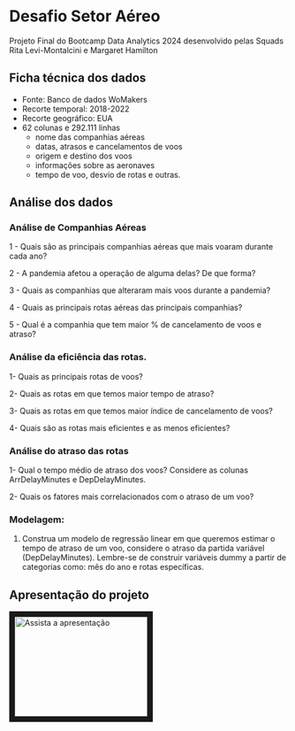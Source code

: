 # Desafio Setor Aéreo
Projeto Final do Bootcamp Data Analytics 2024 desenvolvido pelas Squads Rita Levi-Montalcini e Margaret Hamilton

## Ficha técnica dos dados
- Fonte: Banco de dados WoMakers
- Recorte temporal: 2018-2022
- Recorte geográfico: EUA
- 62 colunas e 292.111 linhas
  - nome das companhias aéreas
  - datas, atrasos e cancelamentos de voos
  - origem e destino dos voos
  - informações sobre as aeronaves
  - tempo de voo, desvio de rotas e outras.

## Análise dos dados

### Análise de Companhias Aéreas

1 - Quais são as principais companhias aéreas que mais voaram durante cada ano? 

2 - A pandemia afetou a operação de alguma delas? De que forma?

3 - Quais as companhias que alteraram mais voos durante a pandemia?

4 - Quais as principais rotas aéreas das principais companhias?

5 - Qual é a companhia que tem maior % de cancelamento de voos e atraso? 

### Análise da eficiência das rotas.
1- Quais as principais rotas de voos? 

2- Quais as rotas em que temos maior tempo de atraso? 

3- Quais as rotas em que temos maior índice de cancelamento de voos?

4- Quais são as rotas mais eficientes e as menos eficientes?

### Análise do atraso das rotas
1- Qual o tempo médio de atraso dos voos? Considere as colunas ArrDelayMinutes e DepDelayMinutes.

2- Quais os fatores mais correlacionados com o atraso de um voo?

### Modelagem:
1)	Construa um modelo de regressão linear em que queremos estimar o tempo de atraso de um voo, considere o atraso da partida variável (DepDelayMinutes). Lembre-se de construir variáveis dummy a partir de categorias como: mês do ano e rotas específicas.

## Apresentação do projeto

<!-- [![Assista a apresentação](https://github.com/user-attachments/assets/98f48d04-9de0-4dbc-94e4-1d6605966017)](http://www.youtube.com/watch?v=V3s3uWntt5Y?si=GTsHvZ9SNjt9o7DZ) -->

<a href="http://www.youtube.com/watch?feature=player_embedded&v=V3s3uWntt5Y?si=vRzcn20jIuu4c4Az
" target="_blank"><img src="https://github.com/user-attachments/assets/98f48d04-9de0-4dbc-94e4-1d6605966017" 
alt="Assista a apresentação" width="240" height="180" border="10" /></a>
